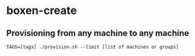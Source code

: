 # boxen-create

## Provisioning from any machine to any machine

```
TAGS=[tags] ./provision.sh --limit [list of machines or groups]
```
